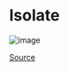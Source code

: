 # Isolate

![image](https://user-images.githubusercontent.com/61876488/138735171-1b73bf54-7a8d-4ccb-a70e-7b0b8dc6a918.png)

[Source](https://github.com/FPTU-Ethical-Hackers-Club/SVATTT/tree/main/2021/web/isolate/source)
